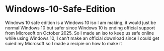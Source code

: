# Windows-10-Safe-Edition
Windows 10 safe edition is a Windows 10 iso I am making, it would just be normal Windows 10 but safer since Windows 10 is ending official support from Microsoft on October 2025. So I made an iso to keep us safe online while using Windows 10, I can't make an official download since I could get suied my Microsoft so I made a recipie on how to make it
